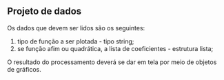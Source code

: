 ## Projeto de dados

Os dados que devem ser lidos são os seguintes:

1. tipo de função a ser plotada - tipo string;
2. se função afim ou quadrática, a lista de coeficientes - estrutura lista;

O resultado do processamento deverá se dar em tela por meio de objetos de gráficos.